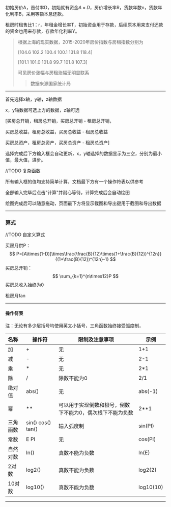 

初始房价A，首付率D，初始就有资金$A\times D$，房价增长率R，货款年数n，货款年化利率B，采用等额本息还款。

租房时租售比1：r，年租金增长率T，初始资金用于存款，后续原本用来支付还款的资金也用来存款，存款年化利率Y。

>根据上海的现实数据，2015-2020年房价指数与房租指数分别为
>
>[104.6  102.2  100.4  100.1  131.8  118.4]
>
>[101.1  101.0  101.8  99.7  101.8  107.3]
>
>可见房价涨幅与房租涨幅无明显联系
>
>> 数据来源国家统计局

---



首先选择x轴，y轴，z轴数据

x，y轴数据可选上方的数据，z轴可选

[买房总开销，租房总开销，买房总开销 - 租房总开销，

买房总收益，租房总收益，买房总收益 - 租房总收益

买房总资产，租房总资产，买房总资产 - 租房总资产]



选择完成后下方输入框会自动更新，x，y轴选择的数据显示为三空，分别为最小值，最大值，进步。

//TODO 复杂函数

所有输入框的值均支持简单计算，文档最下方有一个操作符表以供参考

全部输入完毕后点击"计算"并耐心等待，计算完成后会自动绘图

绘图完成后可以随意拖动，页面最下方将显示截图和导出键用于截图和导出数据


---
### 算式
//TODO 自定义算式

买房月供P：
$$
P=[A\times(1-D)]\times\frac{\frac{B}{12}\times(1+\frac{B}{12})^{12n}}{(1+\frac{B}{12})^{12n}-1}
$$
买房总开销：
$$
\sum_{k=1}^{n\times12}P
$$
买房总收入始终为0

租房月fan


---
####  操作符表

注：无论有多少层括号均使用英文小括号，三角函数始终接受弧度制，

| 名称 | 操作符 | 限制及注意事项 | 示例 |
| :--- | ------ | ---- | ---- |
| 加   | +      | 无   | 1+1  |
|减|-|无|2-1|
|乘|*|无|2*1|
|除|/|除数不能为0|2/1|
|绝对值|abs()|无|abs(-1)|
|幂|**|可以用于实现倒数和根号，倒数下不能为0，偶次根下不能为负数|2**1|
|三角函数|sin() cos() tan()|输入弧度制|sin(PI)|
|常数|E PI|无|cos(PI)|
|自然对数|ln()|真数不能为负数|ln(E)|
|2对数|log2()|真数不能为负数|log2(2)|
|10对数|log10()|真数不能为负数|log10(10)|


---

